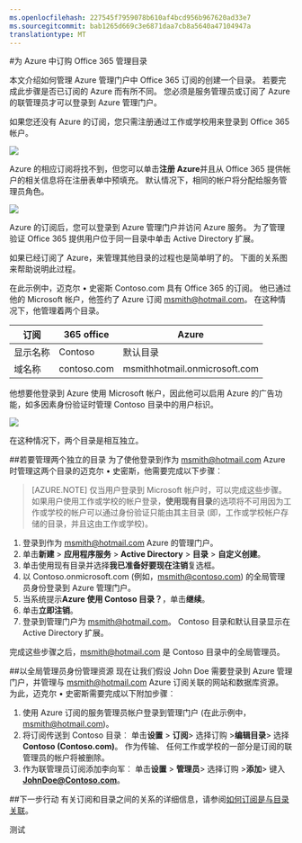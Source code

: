 ```yaml
---
ms.openlocfilehash: 227545f7959078b610af4bcd956b967620ad33e7
ms.sourcegitcommit: bab1265d669c3e6871daa7cb8a5640a47104947a
translationtype: MT
---
```

<properties
   pageTitle="为 Azure 中订购 Office 365 管理目录"
   description="使用 Azure Active Directory 和管理门户 Office 365 订阅帐户目录进行管理"
   services="active-directory"
   documentationCenter=""
   authors="curtand"
   manager="stevepo"
   editor=""/>

<tags
   ms.service="active-directory"
   ms.devlang="na"
   ms.topic="article"
   ms.tgt_pltfrm="na"
   ms.workload="identity"
   ms.date="08/03/2015"
   ms.author="curtand"/>

#为 Azure 中订购 Office 365 管理目录

本文介绍如何管理 Azure 管理门户中 Office 365 订阅的创建一个目录。 若要完成此步骤是否已订阅的 Azure 而有所不同。 您必须是服务管理员或订阅了 Azure 的联管理员才可以登录到 Azure 管理门户。

如果您还没有 Azure 的订阅，您只需注册通过工作或学校用来登录到 Office 365 帐户。

![](./media/active-directory-manage-o365-subscription/AAD_O365_01.png)

Azure 的相应订阅将找不到，但您可以单击**注册 Azure**并且从 Office 365 提供帐户的相关信息将在注册表单中预填充。 默认情况下，相同的帐户将分配给服务管理员角色。

![](./media/active-directory-manage-o365-subscription/AAD_O365_02.png)

Azure 的订阅后，您可以登录到 Azure 管理门户并访问 Azure 服务。 为了管理验证 Office 365 提供用户位于同一目录中单击 Active Directory 扩展。

如果已经订阅了 Azure，来管理其他目录的过程也是简单明了的。 下面的关系图来帮助说明此过程。

在此示例中，迈克尔 • 史密斯 Contoso.com 具有 Office 365 的订阅。 他已通过他的 Microsoft 帐户，他签约了 Azure 订阅 msmith@hotmail.com。 在这种情况下，他管理着两个目录。

|  订阅 |  365 office  |  Azure |
|  -------------- | ------------- | ------------------------------- |
|  显示名称 |  Contoso  |     默认目录 |
|  域名称  |  contoso.com  | msmithhotmail.onmicrosoft.com |

他想要他登录到 Azure 使用 Microsoft 帐户，因此他可以启用 Azure 的广告功能，如多因素身份验证时管理 Contoso 目录中的用户标识。

![](./media/active-directory-manage-o365-subscription/AAD_O365_03.png)

在这种情况下，两个目录是相互独立。

##若要管理两个独立的目录
为了使他登录到作为 msmith@hotmail.com Azure 时管理这两个目录的迈克尔 • 史密斯，他需要完成以下步骤︰

> [AZURE.NOTE]
> 仅当用户登录到 Microsoft 帐户时，可以完成这些步骤。 如果用户使用工作或学校的帐户登录，**使用现有目录**的选项将不可用因为工作或学校的帐户可以通过身份验证只能由其主目录 (即，工作或学校帐户存储的目录，并且这由工作或学校)。

1.  登录到作为 msmith@hotmail.com Azure 的管理门户。
2.  单击**新建** > **应用程序服务** > **Active Directory** > **目录** > **自定义创建**。
3.  单击使用现有目录并选择**我已准备好要现在注销**复选框。
4.  以 Contoso.onmicrosoft.com (例如，msmith@contoso.com) 的全局管理员身份登录到 Azure 管理门户。
5.  当系统提示**Azure 使用 Contoso 目录？**，单击**继续**。
6.  单击**立即注销**。
7.  登录到管理门户为 msmith@hotmail.com。 Contoso 目录和默认目录显示在 Active Directory 扩展。

完成这些步骤之后，msmith@hotmail.com 是 Contoso 目录中的全局管理员。

##以全局管理员身份管理资源
现在让我们假设 John Doe 需要登录到 Azure 管理门户，并管理与 msmith@hotmail.com Azure 订阅关联的网站和数据库资源。 为此，迈克尔 • 史密斯需要完成以下附加步骤︰

1.  使用 Azure 订阅的服务管理员帐户登录到管理门户 (在此示例中，msmith@hotmail.com)。
2.  将订阅传送到 Contoso 目录︰ 单击**设置** > **订阅**> 选择订购 >**编辑目录**> 选择**Contoso (Contoso.com)**。 作为传输、 任何工作或学校的一部分是订阅的联管理员的帐户将被删除。
3.  作为联管理员订阅添加李向军︰ 单击**设置** > **管理员**> 选择订购 >**添加**> 键入**JohnDoe@Contoso.com**。

##下一步行动
有关订阅和目录之间的关系的详细信息，请参阅[如何订阅是与目录关联](active-directory-how-subscriptions-associated-directory.md)。

测试
